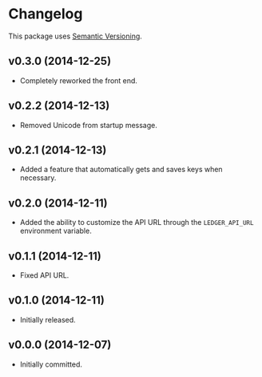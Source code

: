 # Changelog

This package uses [Semantic Versioning][1].

## v0.3.0 (2014-12-25)

- Completely reworked the front end.

## v0.2.2 (2014-12-13)

- Removed Unicode from startup message.

## v0.2.1 (2014-12-13)

- Added a feature that automatically gets and saves keys when necessary.

## v0.2.0 (2014-12-11)

- Added the ability to customize the API URL through the `LEDGER_API_URL`
  environment variable.

## v0.1.1 (2014-12-11)

- Fixed API URL.

## v0.1.0 (2014-12-11)

- Initially released.

## v0.0.0 (2014-12-07)

- Initially committed.

[1]: http://semver.org/spec/v2.0.0.html
